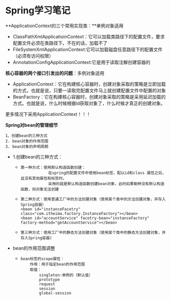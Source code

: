 # Spring学习笔记

**ApplicationContext的三个常用实现类：**单例对象适用

- ClassPathXmlApplicatioinContext：它可以加载类路径下的配置文件，要求配置文件必须在类路径下。不在的话，加载不了
- FileSystemXmlApplicationContext:它可以加载磁盘任意路径下的配置文件（必须有访问权限）
- AnnotationConfigApplicationContext:它是用于读取注解创建容器的

**核心容器的两个接口引发出的问题**：多例对象适用

* ApplicationContext：它在构建核心容器时，创建对象采取的策略是立即加载的方式，也就是说，只要一读取完配置文件马上就创建配置文件中配置的对象
* BeanFactory：它在构建核心容器时，创建对象采取的策略是采用延迟加载的方式。也就是说，什么时候根据id获取对象了，什么时候才真正的创建对象。

更多情况下采用ApplicationContext！！！



**Spring对bean的管理细节**

```
1、创建bean的三种方式
2. bean对象的作用范围
3. bean对象的声明周期
```

* 1.创建bean的三种方式：

  * ```
    第一种方式：使用默认构造函数创建：
                在spring的配置文件中使用bean标签，配以id和class 属性之后，且没有其他属性和标签时。
                采用的就是默认构造函数创建bean对象，此时如果勒种没有默认构造函数，则对象无法创建
    ```

  * ```
    第二种方式：使用普通工厂中的方法创建对象（使用某个类中的方法创建对象，并存入Spring容器）
    <bean id="instanceFacotry" class="com.itheima.factory.InstanceFactory"></bean>
    <bean id="accountService" facotry-bean="instanceFactory" factory-method="getAccountService"></bean>
    ```

  * ```
    第三种方式：使用工厂中的静态方法创建对象（使用某个类中的静态方法创建对象，并存入Spring容器)
    ```

* bean的作用范围调整

  * ```
    bean标签的scope属性：
        作用：用于指定bean的作用范围
        取值：
            singleton:单例的（默认值）
            prototype
            request
            session
            global-session
    ```